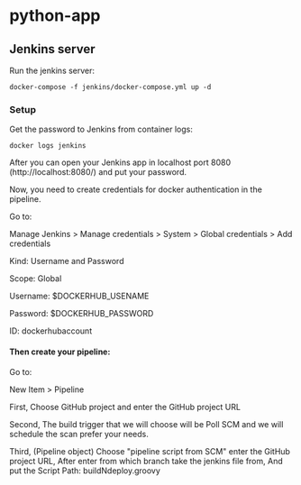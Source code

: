 # python-app

## Jenkins server

Run the jenkins server:
```
docker-compose -f jenkins/docker-compose.yml up -d
```
### Setup
Get the password to Jenkins from container logs:
```
docker logs jenkins
```
After you can open your Jenkins app in localhost port 8080 (http://localhost:8080/) and put your password.

Now, you need to create credentials for docker authentication in the pipeline.

Go to:

Manage Jenkins > Manage credentials > System > Global credentials > Add credentials

Kind: Username and Password

Scope: Global

Username: $DOCKERHUB_USENAME

Password: $DOCKERHUB_PASSWORD

ID: dockerhubaccount



#### Then create your pipeline:

Go to:

New Item > Pipeline

First, Choose GitHub project and enter the GitHub project URL

Second, The build trigger that we will choose will be Poll SCM and we will schedule the scan prefer your needs.

Third, (Pipeline object) Choose "pipeline script from SCM" enter the GitHub project URL, After enter from which branch take the jenkins file from, And put the Script Path: buildNdeploy.groovy




